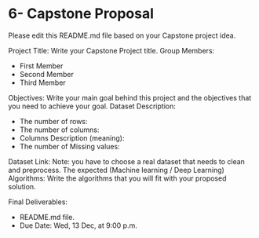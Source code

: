 # 6- Capstone Proposal

Please edit this README.md file based on your Capstone project idea.

Project Title:
Write your Capstone Project title.
Group Members:

- First Member
- Second Member
- Third Member

Objectives:
Write your main goal behind this project and the objectives that you need to achieve your goal.
Dataset Description:

- The number of rows:
- The number of columns:
- Columns Description (meaning):
- The number of Missing values:

Dataset Link:
Note: you have to choose a real dataset that needs to clean and preprocess.
The expected (Machine learning / Deep Learning) Algorithms:
Write the algorithms that you will fit with your proposed solution.

Final Deliverables:
- README.md file.
- Due Date: Wed, 13 Dec, at 9:00 p.m.

